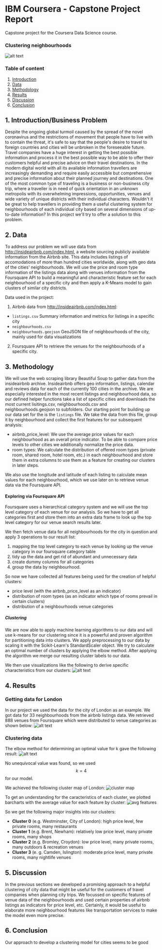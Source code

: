 # IBM Coursera - Capstone Project Report
Capstone project for the Coursera Data Science course.

### Clustering neighbourhoods

![alt text](https://raw.githubusercontent.com/normannexo/Coursera_Capstone/master/img/london_map_clusters.JPG)


### Table of content
1. [Introduction](#intro)
2. [Data](#data)
3. [Methodology](#methods)
4. [Results](#methods)
5. [Discussion](#methods)
6. [Conclusion](#methods)

<a name="intro"></a>
## 1. Introduction/Business Problem
Despite the ongoing global turmoil caused by the spread of the novel coronavirus and the restrictions
of movement that people have to live with to contain the threat, it's safe to say that the people's desire
to travel to foreign countries and cities will be unbroken in the foreseeable future. Travel companies have a huge interest in getting the best possible information and process it in the best possible way to be able to offer their customers helpful and precise advice on their travel destinations. In the modern digital world with all its available information travellers are increasingly demanding and require easily accessible but comprehensive and precise information about their planned journey and destinations. One of the most common type of traveling is a business or non-business city trip, where a traveller is in need of quick orientation in an unknown metropolis with its overwhelming impressions, opportunities, venues and wide variety of unique districts with their individual characters. Wouldn't it be great to help travellers in providing them a useful clustering system for neighbourhoods of each individual city based on several dimensions of up-to-date information? In this project we'll try to offer a solution to this problem.

<a name="data"></a>
## 2. Data
To address our problem we will use data from http://insideairbnb.com/index.html, a website sourcing
publicly available information from the Airbnb site. This data includes listings of accomodations of more than hundred cities worldwide, along with geo data of the cities' neighbourhoods. We will use the price and room type information of the listings data along with venues information from the Foursquare API to build a meaningful and characteristic feature set for each neighbourhood of a specific city and then apply a K-Means model to gain clusters of similar city districts.

Data used in the project:
1. Airbnb data from http://insideairbnb.com/index.html:
- `listings.csv` Summary information and metrics for listings in a specific city
- `neighbourhoods.csv`
- `neighbourhoods.geojson` GeoJSON file of neighbourhoods of the city, mainly used for data visualizations
2. Foursquare API to retrieve the venues for the neighbourhoods of a specific city.



<a name="methods"></a>
## 3. Methodology
We will use the web scraping library Beautiful Soup to gather data from the insideairbnb archive. Insideairbnb offers geo information, listings, calendar and reviews data for each of
the currently 100 cities in the archive. We are especially interested in the most recent listings and neighbourhood data, so our defined helper functions take a list of specific cities and downloads the most current lisitings.csv, neighbourhoods.csv and neighbourhoods.geojson to subfolders.
Our starting point for building up our data set for the is the `listings` file. We take the data from this file, group it by neighbourhood and
collect the first features for our subsequent analysis:
- airbnb_price_level: We use the average price values for each neighbourhood as an overall price indicator. To be able to compare price levels to other cities we additionally normalize the price data.
- room types: We calculate the distribution of offered room types (private room, shared room, hotel room, etc.) in each neighbourhood and store them in extra columns to use them as a feature for creating our clusters in later steps.

We also use the longitude and latitude of each listing to calculate mean values for each neighbourhood, which we use later on to retrieve venue data via the Foursquare API.

#### Exploring via Foursquare API

Foursquare uses a hierarchical category system and we will use the top level category of each venue for our analysis. So we have to get all categories first and
store them into an extra data frame to look up the top level category for our venue search results later.

We then fetch venue data for all neighbourhoods for the city in question and apply 3 operations to our result list:
1. mapping the top level category to each venue by looking up the venue category in our foursquare category table
2. tidy up the data and get rid of abundant and unnecessary data
3. create dummy columns for all categories
4. group the data by neighbourhood.

So now we have collected all features being used for the creation of helpful clusters:
- price level (with the airbnb_price_level as an indicator)
- distribution of room types (as an indicator which type of rooms prevail in certain clusters)
- distribution of a neighbourhoods venue categories

##### Clustering

We are now able to apply machine learning algorithms to our data and will use k-means for our clustering since it is a powerful
and proven algorithm for partitioning data into clusters. We apply preprocessing to our data by scaling it with the Scikit-Learn's StandardScaler object.
We try to calculate an optimal number of clusters by applying the elbow method.
After applying the algorithm we merge our resulting cluster labels to our data.

We then use visualizations like the following to derive specific characteristics from our clusters:
![alt text](https://raw.githubusercontent.com/normannexo/Coursera_Capstone/master/img/img1.JPG)


<a name="results"></a>
## 4. Results

### Getting data for London
In our project we used the data for the city of London as an example. We got data for 33 neighbourhoods from the airbnb listings data.
We retrieved 888 venues from Foursquare which were distributed to venue categories as shown below:
![alt text](https://raw.githubusercontent.com/normannexo/Coursera_Capstone/master/img/venues_cat.jpg)

### Clustering data
The elbow method for determining an optimal value for k gave the following result:
![alt text](https://raw.githubusercontent.com/normannexo/Coursera_Capstone/master/img/elbow.JPG)

No unequivocal value was found, so we used $$k=4$$ for our model.

We achieved the following cluster map of London:
![cluster map](https://raw.githubusercontent.com/normannexo/Coursera_Capstone/master/img/london_map_clusters.JPG)

To get an understanding for the caracteristics of each cluster, we plotted barcharts with the average value
for each feature by cluster:
![avg features](https://raw.githubusercontent.com/normannexo/Coursera_Capstone/master/img/avg_cluster.jpg)

So we get the following major insights into our clusters:

- **Cluster 0** (e.g. Westminster, City of London): high price level, few private rooms, many restaurants
- **Cluster 1** (e.g. Brent, Newham): relatively low price level, many private rooms, many shops
- **Cluster 2** (e.g. Bromley, Croydon): low price level, many private rooms, many outdoors & recreation venues
- **Cluster 3** (e. g. Camden, Islington): moderate price level, many private rooms, many nightlife venues


<a name="discussion"></a>
## 5. Discussion
In the previous sections we developed a promising approach to a helpful clustering of city data that might be
useful for the customers of travel companies when planning city trips. We focussed on specific features of
venue data of the neighbourhoods and used certain properties of airbnb listings as indicators for price level, etc.
Certainly, it would be useful to elaborate more neighbourhood features like transportation services to make the model even more precise.

<a name="conclusion"></a>
## 6. Conclusion
Our approach to develop a clustering model for cities seems to be good 